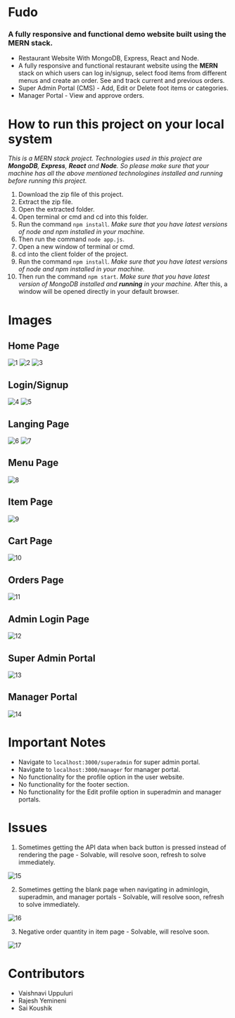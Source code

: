# Fudo
### A fully responsive and functional demo website built using the MERN stack.

- Restaurant Website With MongoDB, Express, React and Node.
- A fully responsive and functional restaurant website using the **MERN** stack on which users can log in/signup, select food items from different menus and create an order. See and track current and previous orders.
- Super Admin Portal (CMS) - Add, Edit or Delete foot items or categories.
- Manager Portal - View and approve orders.

# How to run this project on your local system
*This is a MERN stack project. Technologies used in this project are **MongoDB**, **Express**, **React** and **Node**. So please make sure that your machine has all the above mentioned technologines installed and running before running this project.*

1. Download the zip file of this project.
2. Extract the zip file.
3. Open the extracted folder.
4. Open terminal or cmd and cd into this folder.
5. Run the command `npm install`. *Make sure that you have latest versions of node and npm installed in your machine.*
6. Then run the command `node app.js`.
7. Open a new window of terminal or cmd.
8. cd into the client folder of the project.
9. Run the command `npm install`. *Make sure that you have latest versions of node and npm installed in your machine.*
10. Then run the command `npm start`. *Make sure that you have latest version of MongoDB installed and **running** in your machine.* After this, a window will be opened directly in your default browser.

# Images
[1]: /images/home1.png
[2]: /images/home2.png
[3]: /images/home3.png
[4]: /images/login.png
[5]: /images/signup.png
[6]: /images/landing1.png
[7]: /images/landing2.png
[8]: /images/menu.png
[9]: /images/item.png
[10]: /images/cart.png
[11]: /images/orders.png
[12]: /images/adminlogin.png
[13]: /images/superadmin.png
[14]: /images/manager.png
[15]: /images/apidata.png
[16]: /images/blankpage.png
[17]: /images/negative-quantity.png

## Home Page
![1]
![2]
![3]
## Login/Signup
![4]
![5]
## Langing Page
![6]
![7]
## Menu Page
![8]
## Item Page
![9]
## Cart Page
![10]
## Orders Page
![11]
## Admin Login Page
![12]
## Super Admin Portal
![13]
## Manager Portal
![14]

# Important Notes
- Navigate to `localhost:3000/superadmin` for super admin portal.
- Navigate to `localhost:3000/manager` for manager portal.
- No functionality for the profile option in the user website.
- No functionality for the footer section.
- No functionality for the Edit profile option in superadmin and manager portals.

# Issues
1. Sometimes getting the API data when back button is pressed instead of rendering the page - Solvable, will resolve soon, refresh to solve immediately.

![15]

2. Sometimes getting the blank page when navigating in adminlogin, superadmin, and manager portals - Solvable, will resolve soon, refresh to solve immediately.

![16]

3. Negative order quantity in item page - Solvable, will resolve soon.

![17]

# Contributors
- Vaishnavi Uppuluri
- Rajesh Yemineni
- Sai Koushik
